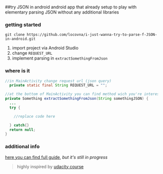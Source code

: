##try JSON in android
android app that already setup to play with elementary parsing JSON without any additional libraries

### getting started

```
git clone https://github.com/locovna/i-just-wanna-try-to-parse-f-JSON-in-android.git
```
1. import project via Android Studio
2. change `REQUEST_URL`
3. implement parsing in `extractSomethingFromJson`



### where is it
```java
//in MainActivity change request url (json query)
  private static final String REQUEST_URL = "";
```



```java
//at the bottom of MainActivity you can find method wich you're interested in
private Something extractSomethingFromJson(String somethingJSON) {
  ...
  try {

    //replace code here

  } catch{}
  return null;
}
```

### additional info

[here you can find full guide](http://locovna.com/i-just-wanna-try-to-parse-f-JSON-in-android/), *but it's still in progress*

>highly inspired by [udacity course](https://www.udacity.com/course/android-basics-networking--ud843)
